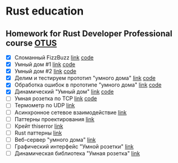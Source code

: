 # Rust education

## Homework for Rust Developer Professional course [OTUS](https://otus.ru/lessons/rust-developer/)

- [x] Сломанный FizzBuzz [link](./homework%20tasks/1%20-%20Сломанный%20FizzBuzz.md) [code](https://github.com/Pi1at/rust_education_homework/tree/task-1/broken-fizzbuzz)
- [x] Умный дом #1 [link](./homework%20tasks/2%20-%20Умный%20дом.md) [code](https://github.com/Pi1at/rust_education_homework/tree/task-2/smarthome)
- [x] Умный дом #2 [link](./homework%20tasks/3%20-%20Умный%20дом%20№2.md) [code](https://github.com/Pi1at/rust_education_homework/tree/task-3/smarthome)
- [x] Делим и тестируем прототип "умного дома" [link](./homework%20tasks/4%20-%20Делим%20и%20тестируем%20прототип%20"умного%20дома".md) [code](https://github.com/Pi1at/rust_education_homework/tree/task-4/smarthome)
- [x] Обработка ошибок в прототипе "умного дома" [link](./homework%20tasks/5%20-%20Обработка%20ошибок%20в%20прототипе%20"умного%20дома".md) [code](https://github.com/Pi1at/rust_education_homework/tree/task-5/smarthome)
- [x] Динамический "Умный дом" [link](./homework%20tasks/6%20-%20Динамический%20"Умный%20дом".md) [code](https://github.com/Pi1at/rust_education_homework/tree/task-6/smarthome)
- [ ] Умная розетка по TCP [link](./homework%20tasks/7%20-%20Умная%20розетка%20по%20TCP.md) [code](https://github.com/Pi1at/rust_education_homework/tree/task-7/smarthome)
- [ ] Термометр по UDP [link](./homework%20tasks/8%20-%20Термометр%20по%20UDP.md)
- [ ] Асинхронное сетевое взаимодействие [link](./homework%20tasks/9%20-%20Асинхронное%20сетевое%20взаимодействие.md)
- [ ] Паттерны проектирования [link](./homework%20tasks/10%20-%20Паттерны%20проектирования.md)
- [ ] Крейт thiserror [link](./homework%20tasks/11%20-%20Крейт%20thiserror.md)
- [ ] Rust паттерны [link](./homework%20tasks/12%20-%20Rust%20паттерны.md)
- [ ] Веб-сервер "умного дома" [link](./homework%20tasks/13%20-%20Веб-сервер%20"умного%20дома".md)
- [ ] Графический интерфейс "Умной розетки" [link](./homework%20tasks/14%20-%20Графический%20интерфейс%20"Умной%20розетки".md)
- [ ] Динамическая библиотека "Умная розетка" [link](./homework%20tasks/15%20-%20Динамическая%20библиотека%20"Умная%20розетка".md)
